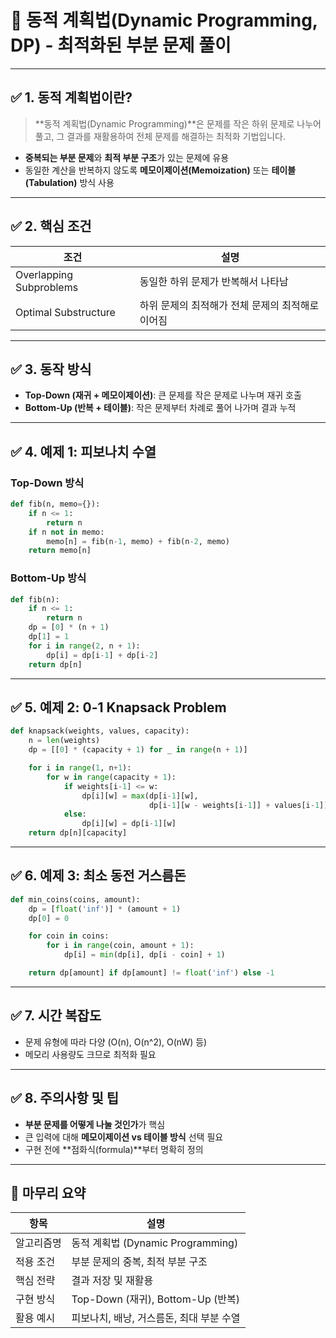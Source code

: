 
# 📘 동적 계획법(Dynamic Programming, DP) - 최적화된 부분 문제 풀이

---

## ✅ 1. 동적 계획법이란?

> **동적 계획법(Dynamic Programming)**은 문제를 작은 하위 문제로 나누어 풀고, 그 결과를 재활용하여 전체 문제를 해결하는 최적화 기법입니다.

- **중복되는 부분 문제**와 **최적 부분 구조**가 있는 문제에 유용
- 동일한 계산을 반복하지 않도록 **메모이제이션(Memoization)** 또는 **테이블(Tabulation)** 방식 사용

---

## ✅ 2. 핵심 조건

| 조건 | 설명 |
|------|------|
| Overlapping Subproblems | 동일한 하위 문제가 반복해서 나타남 |
| Optimal Substructure | 하위 문제의 최적해가 전체 문제의 최적해로 이어짐 |

---

## ✅ 3. 동작 방식

- **Top-Down (재귀 + 메모이제이션)**: 큰 문제를 작은 문제로 나누며 재귀 호출
- **Bottom-Up (반복 + 테이블)**: 작은 문제부터 차례로 풀어 나가며 결과 누적

---

## ✅ 4. 예제 1: 피보나치 수열

### Top-Down 방식

```python
def fib(n, memo={}):
    if n <= 1:
        return n
    if n not in memo:
        memo[n] = fib(n-1, memo) + fib(n-2, memo)
    return memo[n]
```

### Bottom-Up 방식

```python
def fib(n):
    if n <= 1:
        return n
    dp = [0] * (n + 1)
    dp[1] = 1
    for i in range(2, n + 1):
        dp[i] = dp[i-1] + dp[i-2]
    return dp[n]
```

---

## ✅ 5. 예제 2: 0-1 Knapsack Problem

```python
def knapsack(weights, values, capacity):
    n = len(weights)
    dp = [[0] * (capacity + 1) for _ in range(n + 1)]

    for i in range(1, n+1):
        for w in range(capacity + 1):
            if weights[i-1] <= w:
                dp[i][w] = max(dp[i-1][w],
                               dp[i-1][w - weights[i-1]] + values[i-1])
            else:
                dp[i][w] = dp[i-1][w]
    return dp[n][capacity]
```

---

## ✅ 6. 예제 3: 최소 동전 거스름돈

```python
def min_coins(coins, amount):
    dp = [float('inf')] * (amount + 1)
    dp[0] = 0

    for coin in coins:
        for i in range(coin, amount + 1):
            dp[i] = min(dp[i], dp[i - coin] + 1)

    return dp[amount] if dp[amount] != float('inf') else -1
```

---

## ✅ 7. 시간 복잡도

- 문제 유형에 따라 다양 (O(n), O(n^2), O(nW) 등)
- 메모리 사용량도 크므로 최적화 필요

---

## ✅ 8. 주의사항 및 팁

- **부분 문제를 어떻게 나눌 것인가**가 핵심
- 큰 입력에 대해 **메모이제이션 vs 테이블 방식** 선택 필요
- 구현 전에 **점화식(formula)**부터 명확히 정의

---

## 🎯 마무리 요약

| 항목 | 설명 |
|------|------|
| 알고리즘명 | 동적 계획법 (Dynamic Programming) |
| 적용 조건 | 부분 문제의 중복, 최적 부분 구조 |
| 핵심 전략 | 결과 저장 및 재활용 |
| 구현 방식 | Top-Down (재귀), Bottom-Up (반복) |
| 활용 예시 | 피보나치, 배낭, 거스름돈, 최대 부분 수열 |

